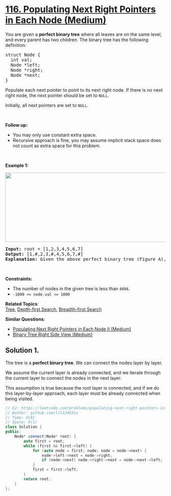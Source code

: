 # [116. Populating Next Right Pointers in Each Node (Medium)](https://leetcode.com/problems/populating-next-right-pointers-in-each-node/)

<p>You are given a <strong>perfect binary tree</strong>&nbsp;where&nbsp;all leaves are on the same level, and every parent has two children. The binary tree has the following definition:</p>

<pre>struct Node {
  int val;
  Node *left;
  Node *right;
  Node *next;
}
</pre>

<p>Populate each next pointer to point to its next right node. If there is no next right node, the next pointer should be set to <code>NULL</code>.</p>

<p>Initially, all next pointers are set to <code>NULL</code>.</p>

<p>&nbsp;</p>

<p><strong>Follow up:</strong></p>

<ul>
	<li>You may only use constant extra space.</li>
	<li>Recursive approach is fine, you may assume implicit stack space does not count as extra space for this problem.</li>
</ul>

<p>&nbsp;</p>
<p><strong>Example 1:</strong></p>

<p><img alt="" src="https://assets.leetcode.com/uploads/2019/02/14/116_sample.png" style="width: 640px; height: 218px;"></p>

<pre><strong>Input:</strong> root = [1,2,3,4,5,6,7]
<strong>Output:</strong> [1,#,2,3,#,4,5,6,7,#]
<strong>Explanation: </strong>Given the above perfect binary tree (Figure A), your function should populate each next pointer to point to its next right node, just like in Figure B. The serialized output is in level order as connected by the next pointers, with '#' signifying the end of each level.
</pre>

<p>&nbsp;</p>
<p><strong>Constraints:</strong></p>

<ul>
	<li>The number of nodes in the given tree is less than <code>4096</code>.</li>
	<li><code>-1000 &lt;= node.val &lt;= 1000</code></li>
</ul>

**Related Topics**:  
[Tree](https://leetcode.com/tag/tree/), [Depth-first Search](https://leetcode.com/tag/depth-first-search/), [Breadth-first Search](https://leetcode.com/tag/breadth-first-search/)

**Similar Questions**:
* [Populating Next Right Pointers in Each Node II (Medium)](https://leetcode.com/problems/populating-next-right-pointers-in-each-node-ii/)
* [Binary Tree Right Side View (Medium)](https://leetcode.com/problems/binary-tree-right-side-view/)

## Solution 1.

The tree is a **perfect binary tree**. We can connect the nodes layer by layer.

We assume the current layer is already connected, and we iterate through the current layer to connect the nodes in the next layer.

This assumption is true because the root layer is connected, and if we do this layer-by-layer approach, each layer must be already connected when being visited.

```cpp
// OJ: https://leetcode.com/problems/populating-next-right-pointers-in-each-node/
// Author: github.com/lzl124631x
// Time: O(N)
// Space: O(1)
class Solution {
public:
    Node* connect(Node* root) {
        auto first = root;
        while (first && first->left) {
            for (auto node = first; node; node = node->next) {
                node->left->next = node->right;
                if (node->next) node->right->next = node->next->left;
            } 
            first = first->left;
        }
        return root;
    }
};
```
